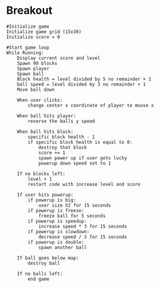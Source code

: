 # Breakout 
    #Initialize game
    Initialize game grid (15x30)
    Initialize score = 0

    #Start game loop
    While Running:
        Display current score and level
        Spawn 90 blocks
        Spawn player
        Spawn ball
        Block health = level divided by 5 no remainder + 1
        ball speed = level divided by 3 no remainder + 1
        Move ball down
        
        When user clicks:
            change center x coordinate of player to mouse x
        
        When ball hits player:
            reverse the balls y speed
        
        When ball hits block:
            specific block health - 1
            if specific block health is equal to 0:
                destroy that block
                score += 1
                spawn power up if user gets lucky
                powerup down speed set to 1
        
        If no blocks left:
            level + 1
            restart code with increase level and score
        
        If user hits powerup:
            if powerup is big:
                user size X2 for 15 seconds
            if powerup is freeze:
                freeze ball for 5 seconds
            if powerup is speedup:
                increase speed * 3 for 15 seconds
            if powerup is slowdown:
                decrease speed / 3 for 15 seconds
            if powerup is double:
                spawn another ball
        
        If ball goes below map:
            destroy ball
        
        If no balls left:
            end game
